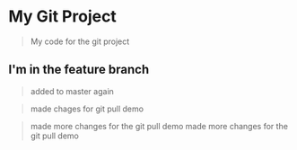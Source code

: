 # My Git Project

> My code for the git project

## I'm in the feature branch

> added to master again

>made chages for git pull demo

> made more changes for the git pull demo
> made more changes for the git pull demo